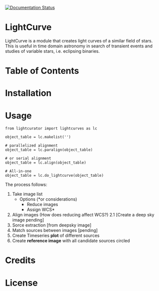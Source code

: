 [![Documentation Status](https://readthedocs.org/projects/lightcurator/badge/?version=latest)](https://lightcurator.readthedocs.io/en/latest/?badge=latest)

# LightCurve

LightCurve is a module that creates light curves of a similar field of stars.
This is useful in time domain astronomy in search of transient events
and studies of variable stars, i.e. eclipsing binaries.


# Table of Contents

# Installation

# Usage

```
from lightcurator import lightcurves as lc

object_table = lc.makelist('')

# parallelized alignment
object_table = lc.paralign(object_table)

# or serial alignment
object_table = lc.align(object_table)

# All-in-one
object_table = lc.do_lightcurve(object_table)
```

The process follows:
1. Take image list
   - Options (*or considerations)
     - Reduce images
     - Assign WCS*
2. Align images (How does reducing affect WCS?)
2.1 [Create a deep sky image pending]
3. Sorce extraction [from deepsky image]
4. Match sources between images [pending]
5. Create Timeseries **plot** of different sources
6. Create **reference image** with all candidate sources circled

# Credits

# License

